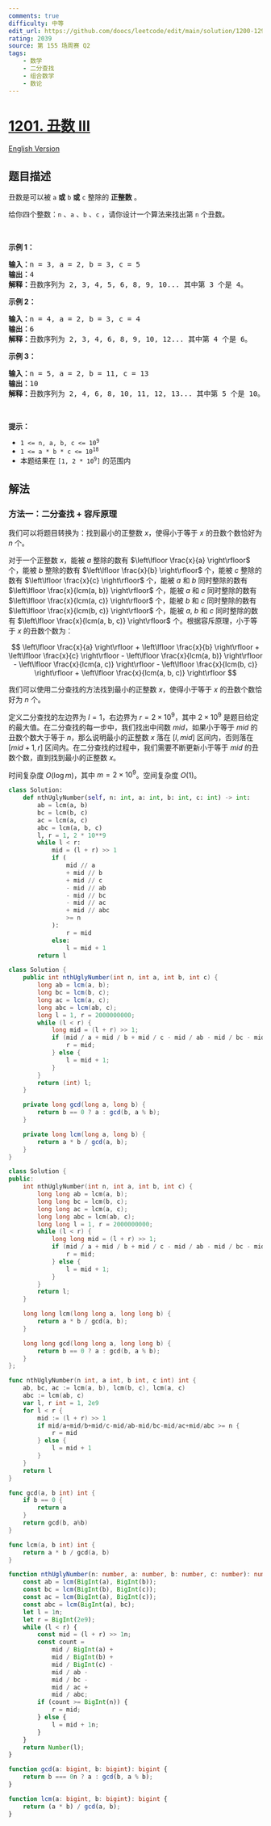 ```yaml
---
comments: true
difficulty: 中等
edit_url: https://github.com/doocs/leetcode/edit/main/solution/1200-1299/1201.Ugly%20Number%20III/README.md
rating: 2039
source: 第 155 场周赛 Q2
tags:
    - 数学
    - 二分查找
    - 组合数学
    - 数论
---
```


<!-- problem:start -->

# [1201. 丑数 III](https://leetcode.cn/problems/ugly-number-iii)

[English Version](/solution/1200-1299/1201.Ugly%20Number%20III/README_EN.md)

## 题目描述

<!-- description:start -->

<p>丑数是可以被&nbsp;<code>a</code>&nbsp;<strong>或</strong>&nbsp;<code>b</code>&nbsp;<strong>或</strong> <code>c</code>&nbsp;整除的 <strong>正整数</strong> 。</p>

<p>给你四个整数：<code>n</code> 、<code>a</code> 、<code>b</code> 、<code>c</code> ，请你设计一个算法来找出第&nbsp;<code>n</code>&nbsp;个丑数。</p>

<p>&nbsp;</p>

<p><strong>示例 1：</strong></p>

<pre>
<strong>输入：</strong>n = 3, a = 2, b = 3, c = 5
<strong>输出：</strong>4
<strong>解释：</strong>丑数序列为 2, 3, 4, 5, 6, 8, 9, 10... 其中第 3 个是 4。</pre>

<p><strong>示例 2：</strong></p>

<pre>
<strong>输入：</strong>n = 4, a = 2, b = 3, c = 4
<strong>输出：</strong>6
<strong>解释：</strong>丑数序列为 2, 3, 4, 6, 8, 9, 10, 12... 其中第 4 个是 6。
</pre>

<p><strong>示例 3：</strong></p>

<pre>
<strong>输入：</strong>n = 5, a = 2, b = 11, c = 13
<strong>输出：</strong>10
<strong>解释：</strong>丑数序列为 2, 4, 6, 8, 10, 11, 12, 13... 其中第 5 个是 10。
</pre>

<p>&nbsp;</p>

<p><strong>提示：</strong></p>

<ul>
	<li><code>1 &lt;= n, a, b, c &lt;= 10<sup>9</sup></code></li>
	<li><code>1 &lt;= a * b * c &lt;= 10<sup>18</sup></code></li>
	<li>本题结果在&nbsp;<code>[1,&nbsp;2 * 10<sup>9</sup>]</code>&nbsp;的范围内</li>
</ul>

<!-- description:end -->

## 解法

<!-- solution:start -->

### 方法一：二分查找 + 容斥原理

我们可以将题目转换为：找到最小的正整数 $x$，使得小于等于 $x$ 的丑数个数恰好为 $n$ 个。

对于一个正整数 $x$，能被 $a$ 整除的数有 $\left\lfloor \frac{x}{a} \right\rfloor$ 个，能被 $b$ 整除的数有 $\left\lfloor \frac{x}{b} \right\rfloor$ 个，能被 $c$ 整除的数有 $\left\lfloor \frac{x}{c} \right\rfloor$ 个，能被 $a$ 和 $b$ 同时整除的数有 $\left\lfloor \frac{x}{lcm(a, b)} \right\rfloor$ 个，能被 $a$ 和 $c$ 同时整除的数有 $\left\lfloor \frac{x}{lcm(a, c)} \right\rfloor$ 个，能被 $b$ 和 $c$ 同时整除的数有 $\left\lfloor \frac{x}{lcm(b, c)} \right\rfloor$ 个，能被 $a$, $b$ 和 $c$ 同时整除的数有 $\left\lfloor \frac{x}{lcm(a, b, c)} \right\rfloor$ 个。根据容斥原理，小于等于 $x$ 的丑数个数为：

$$
\left\lfloor \frac{x}{a} \right\rfloor + \left\lfloor \frac{x}{b} \right\rfloor + \left\lfloor \frac{x}{c} \right\rfloor - \left\lfloor \frac{x}{lcm(a, b)} \right\rfloor - \left\lfloor \frac{x}{lcm(a, c)} \right\rfloor - \left\lfloor \frac{x}{lcm(b, c)} \right\rfloor + \left\lfloor \frac{x}{lcm(a, b, c)} \right\rfloor
$$

我们可以使用二分查找的方法找到最小的正整数 $x$，使得小于等于 $x$ 的丑数个数恰好为 $n$ 个。

定义二分查找的左边界为 $l=1$，右边界为 $r=2 \times 10^9$，其中 $2 \times 10^9$ 是题目给定的最大值。在二分查找的每一步中，我们找出中间数 $mid$，如果小于等于 $mid$ 的丑数个数大于等于 $n$，那么说明最小的正整数 $x$ 落在 $[l,mid]$ 区间内，否则落在 $[mid+1,r]$ 区间内。在二分查找的过程中，我们需要不断更新小于等于 $mid$ 的丑数个数，直到找到最小的正整数 $x$。

时间复杂度 $O(\log m)$，其中 $m = 2 \times 10^9$。空间复杂度 $O(1)$。

<!-- tabs:start -->

```python
class Solution:
    def nthUglyNumber(self, n: int, a: int, b: int, c: int) -> int:
        ab = lcm(a, b)
        bc = lcm(b, c)
        ac = lcm(a, c)
        abc = lcm(a, b, c)
        l, r = 1, 2 * 10**9
        while l < r:
            mid = (l + r) >> 1
            if (
                mid // a
                + mid // b
                + mid // c
                - mid // ab
                - mid // bc
                - mid // ac
                + mid // abc
                >= n
            ):
                r = mid
            else:
                l = mid + 1
        return l
```

```java
class Solution {
    public int nthUglyNumber(int n, int a, int b, int c) {
        long ab = lcm(a, b);
        long bc = lcm(b, c);
        long ac = lcm(a, c);
        long abc = lcm(ab, c);
        long l = 1, r = 2000000000;
        while (l < r) {
            long mid = (l + r) >> 1;
            if (mid / a + mid / b + mid / c - mid / ab - mid / bc - mid / ac + mid / abc >= n) {
                r = mid;
            } else {
                l = mid + 1;
            }
        }
        return (int) l;
    }

    private long gcd(long a, long b) {
        return b == 0 ? a : gcd(b, a % b);
    }

    private long lcm(long a, long b) {
        return a * b / gcd(a, b);
    }
}
```

```cpp
class Solution {
public:
    int nthUglyNumber(int n, int a, int b, int c) {
        long long ab = lcm(a, b);
        long long bc = lcm(b, c);
        long long ac = lcm(a, c);
        long long abc = lcm(ab, c);
        long long l = 1, r = 2000000000;
        while (l < r) {
            long long mid = (l + r) >> 1;
            if (mid / a + mid / b + mid / c - mid / ab - mid / bc - mid / ac + mid / abc >= n) {
                r = mid;
            } else {
                l = mid + 1;
            }
        }
        return l;
    }

    long long lcm(long long a, long long b) {
        return a * b / gcd(a, b);
    }

    long long gcd(long long a, long long b) {
        return b == 0 ? a : gcd(b, a % b);
    }
};
```

```go
func nthUglyNumber(n int, a int, b int, c int) int {
	ab, bc, ac := lcm(a, b), lcm(b, c), lcm(a, c)
	abc := lcm(ab, c)
	var l, r int = 1, 2e9
	for l < r {
		mid := (l + r) >> 1
		if mid/a+mid/b+mid/c-mid/ab-mid/bc-mid/ac+mid/abc >= n {
			r = mid
		} else {
			l = mid + 1
		}
	}
	return l
}

func gcd(a, b int) int {
	if b == 0 {
		return a
	}
	return gcd(b, a%b)
}

func lcm(a, b int) int {
	return a * b / gcd(a, b)
}
```

```ts
function nthUglyNumber(n: number, a: number, b: number, c: number): number {
    const ab = lcm(BigInt(a), BigInt(b));
    const bc = lcm(BigInt(b), BigInt(c));
    const ac = lcm(BigInt(a), BigInt(c));
    const abc = lcm(BigInt(a), bc);
    let l = 1n;
    let r = BigInt(2e9);
    while (l < r) {
        const mid = (l + r) >> 1n;
        const count =
            mid / BigInt(a) +
            mid / BigInt(b) +
            mid / BigInt(c) -
            mid / ab -
            mid / bc -
            mid / ac +
            mid / abc;
        if (count >= BigInt(n)) {
            r = mid;
        } else {
            l = mid + 1n;
        }
    }
    return Number(l);
}

function gcd(a: bigint, b: bigint): bigint {
    return b === 0n ? a : gcd(b, a % b);
}

function lcm(a: bigint, b: bigint): bigint {
    return (a * b) / gcd(a, b);
}
```

<!-- tabs:end -->

<!-- solution:end -->

<!-- problem:end -->
